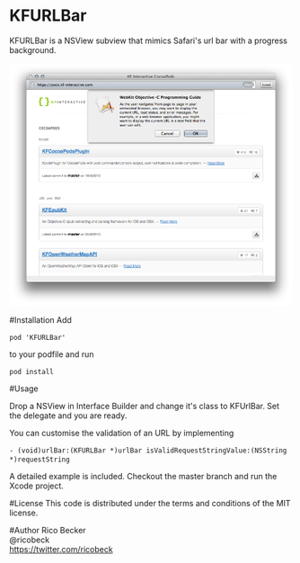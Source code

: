 KFURLBar
=========

KFURLBar is a NSView subview that mimics Safari's url bar with a progress background.


![Alt Example Screenshots](/Images/screenshot.png "KFURLBar in Action with a positioned Alert Sheet")

#Installation
Add
```
pod 'KFURLBar'
```
to your podfile and run
```
pod install
```

#Usage

Drop a NSView in Interface Builder and change it's class to KFUrlBar. Set the delegate and you are ready.

You can customise the validation of an URL by implementing
```obj-c
- (void)urlBar:(KFURLBar *)urlBar isValidRequestStringValue:(NSString *)requestString
```

A detailed example is included. Checkout the master branch and run the Xcode project.

#License
This code is distributed under the terms and conditions of the MIT license.

#Author
Rico Becker  
@ricobeck  
<https://twitter.com/ricobeck>